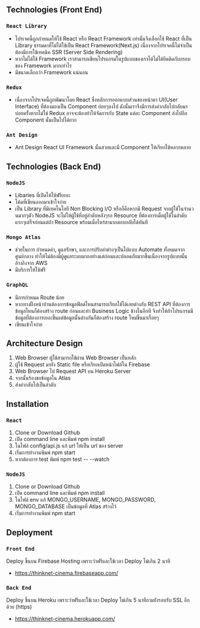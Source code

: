 ## Technologies (Front End)

### `React Library`
* โปรเจคนี้ถูกกำหนดให้ใช้ React หรือ React Framework เท่านั้นจึงเลือกใช้ React ที่เป็น Library ธรรมดาที่ไม่ได้ใช้เป็น React Framework(Next.js) เนื่องจากโปรเจคนี้ไม่จำเป็นต้องมีการใช้เทคนิค SSR (Server Side Rendering)
* หากไม่ได้ใช้ Framework เราสามารถเขียนโปรแกรมในรูปแบบของเราได้ไม่ได้ยึดติดกับกรอบของ Framework มากเท่าไร
* มีขนาดเล็กกว่า Framework แน่นอน
### `Redux`
* เนื่องจากโปรเจคนี้ถูกพัฒนาโดย React ซึ่งหลักการออกแบบส่วนของหน้าตา UI(User Interface) ที่ต้องมองเป็น Component ย่อยๆลงไป ดังนั้นเราจึงมีการส่งค่ากลับไปกลับมาบ่อยครั้งหากไม่ใช่ Redux อาจจะต้องทำให้จัดการกับ State แต่ละ Component ส่งไปอีก Component นั้นเป็นไปได้ยาก
### `Ant Design`
* Ant Design React UI Framework นั้นสวยและมี Component ให้เรียกใช้หลากหลาย

## Technologies (Back End)

### `NodeJS`
* Libaries ที่เปิดให้ใช้ฟรีเยอะ
* โค้ดที่เขียนออกมาเข้าใจง่าย
* เป็น Library ที่มีเทคโนโลยี Non Blocking I/O  หรือก็คือหากมี Request จากผู้ใช้ในจำนวนมากๆตัว NodeJS จะไม่ให้ผู้ใช้ที่อยู่ลำดับหลังๆรอ Resource ที่ต้องการเมื่อผู้ใช้ในลำดับแรกๆเสร็จก่อนแต่ถ้า Resource พร้อมเมื่อไหร่สามาถตอบกลับได้ทันที
### `Mongo Atlas`
* ช่วยในการ กำหนดค่า, ดูแลรักษา, และการปรับค่าต่างๆเป็นไปแบบ Automate ทั้งหมดจากศูนย์กลาง ทำให้ไม่ต้องมีผู้ดูแลระบบมากอย่างแต่ก่อนและปลอดภัยมากขึ้นเนื่องจากรูปแบบนั้นอ้างอิงจาก AWS
* มีบริการให้ใช้ฟรี
### `GraphQL`
* มีการกำหนด Route น้อย
* หากทางฝั่งหน้าบ้านต้องการข้อมูลฟิลด์ไหนสามารถเรียกใช้ได้เลยต่างกับ REST API ที่ต้องการข้อมูลไหนก็ต้องสร้าง route ก่อนและทำ Business Logic ข้างในอีกที จึงทำให้ถ้าโปรแกรมมีข้อมูลที่ต้องการเยอะขึ้นแต่ข้อมูลนั้นต่างกันก็ต้องสร้าง route ใหม่ขึ้นมาเรื่อยๆ
* เขียนเข้าใจง่าย

## Architecture Design
1. Web Browser ผู้ใช้สามารถใช้ผ่าน Web Browser เป็นหลัก
2. ผู้ใช้ Request มายัง Static file หรือเรียกเปิดหน้าไฟล์ใน Firebase
3. Web Browser ไป Request API บน Heroku Server
4. จากนั้นร้องขอข้อมูลใน Atlas
5. ส่งค่ากลับไปเป็นลำดับ

## Installation 
### `React`
1. Clone or Download Github
2. เปิด command line และพิมพ์ npm install
3. ในไฟล์ config/api.js แก้ url ให้เป็น url ของ server
4. เริ่มการทำงานพิมพ์ npm start
5. หากต้องการ test พิมพ์ npm test -- --watch

### `NodeJS`
1. Clone or Download Github
2. เปิด command line และพิมพ์ npm install
3. ในไฟล์ env แก้ MONGO_USERNAME, MONGO_PASSWORD, MONGO_DATABASE เป็นข้อมูลที่ Atlas สร้างไว้
4. เริ่มการทำงานพิมพ์ npm start

## Deployment
### `Front End`
Deploy ขึ้นบน Firebase Hosting เพราะว่าฟรีและใช้เวลา Deploy ไม่เกิน 2 นาที
* https://thinknet-cinema.firebaseapp.com/

### `Back End`
Deploy ขึ้นบน Heroku เพราะว่าฟรีและใช้เวลา Deploy ไม่เกิน 5 นาทีถามยังรอบรับ SSL อีกด้วย (https)
* https://thinknet-cinema.herokuapp.com/







